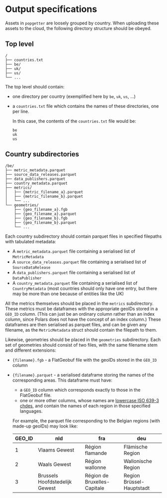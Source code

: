 # Output specifications

Assets in `popgetter` are loosely grouped by country. When uploading these
assets to the cloud, the following directory structure should be obeyed.

## Top level

    /
    ├── countries.txt
    ├── be/
    ├── uk/
    ├── us/
    └── ...

The top level should contain:

- one directory per country (exemplified here by `be`, `uk`, `us`, ...)
- a `countries.txt` file which contains the names of these directories, one per
  line.

  In this case, the contents of the `countries.txt` file would be:

      be
      uk
      us

## Country subdirectories

    /be/
    ├── metric_metadata.parquet
    ├── source_data_releases.parquet
    ├── data_publishers.parquet
    ├── country_metadata.parquet
    ├── metrics/
    │   ├── {metric_filename_a}.parquet
    │   ├── {metric_filename_b}.parquet
    │   └── ...
    └── geometries/
        ├── {geo_filename_a}.fgb
        ├── {geo_filename_a}.parquet
        ├── {geo_filename_b}.fgb
        ├── {geo_filename_b}.parquet
        └── ...

Each country subdirectory should contain parquet files in specified filepaths
with tabulated metadata:

- A `metric_metadata.parquet` file containing a serialised list of
  `MetricMetadata`
- A `source_data_releases.parquet` file containing a serialised list of
  `SourceDataRelease`
- A `data_publishers.parquet` file containing a serialised list of
  `DataPublisher`
- A `country_metadata.parquet` file containing a serialised list of
  `CountryMetadata` (most countries should only have one entry, but there may be
  more than one because of entities like the UK)

All the metrics themselves should be placed in the `metrics` subdirectory. These
metrics must be dataframes with the appropriate geoIDs stored in a `GEO_ID`
column. (This can just be an ordinary column rather than an index column, since
Polars does not have the concept of an index column.) These dataframes are then
serialised as parquet files, and can be given any filename, as the
`MetricMetadata` struct should contain the filepath to them.

Likewise, geometries should be placed in the `geometries` subdirectory. Each set
of geometries should consist of two files, with the same filename stem and
different extensions:

- `{filename}.fgb` - a FlatGeobuf file with the geoIDs stored in the `GEO_ID`
  column
- `{filename}.parquet` - a serialised dataframe storing the names of the
  corresponding areas. This dataframe must have:

  - a `GEO_ID` column which corresponds exactly to those in the FlatGeobuf file.
  - one or more other columns, whose names are
    [lowercase ISO 639-3 chdes](https://iso639-3.sil.org/code_tables/639/data),
    and contain the names of each region in those specified languages.

  For example, the parquet file corresponding to the Belgian regions (with
  made-up geoIDs) may look like:

  | GEO_ID | nld                            | fra                          | deu                       |
  | ------ | ------------------------------ | ---------------------------- | ------------------------- |
  | 1      | Vlaams Gewest                  | Région flamande              | Flämische Region          |
  | 2      | Waals Gewest                   | Région wallonne              | Wallonische Region        |
  | 3      | Brussels Hoofdstedelijk Gewest | Région de Bruxelles-Capitale | Region Brüssel-Hauptstadt |
